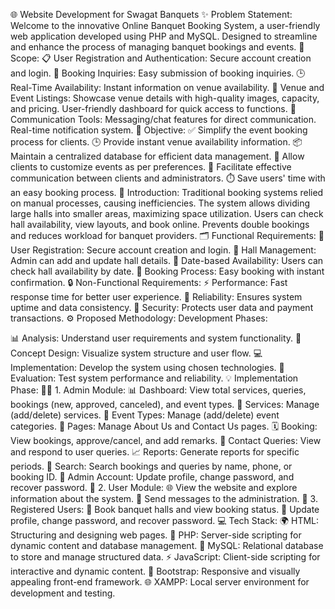 🌐 Website Development for Swagat Banquets
✨ Problem Statement:
Welcome to the innovative Online Banquet Booking System, a user-friendly web application developed using PHP and MySQL.
Designed to streamline and enhance the process of managing banquet bookings and events.
📌 Scope:
📋 User Registration and Authentication: Secure account creation and login.
📝 Booking Inquiries: Easy submission of booking inquiries.
🕒 Real-Time Availability: Instant information on venue availability.
🏢 Venue and Event Listings:
Showcase venue details with high-quality images, capacity, and pricing.
User-friendly dashboard for quick access to functions.
💬 Communication Tools:
Messaging/chat features for direct communication.
Real-time notification system.
🎯 Objective:
✅ Simplify the event booking process for clients.
🕒 Provide instant venue availability information.
📦 Maintain a centralized database for efficient data management.
🎉 Allow clients to customize events as per preferences.
💬 Facilitate effective communication between clients and administrators.
⏱️ Save users' time with an easy booking process.
📝 Introduction:
Traditional booking systems relied on manual processes, causing inefficiencies.
The system allows dividing large halls into smaller areas, maximizing space utilization.
Users can check hall availability, view layouts, and book online.
Prevents double bookings and reduces workload for banquet providers.
🗂️ Functional Requirements:
👤 User Registration: Secure account creation and login.
🏨 Hall Management: Admin can add and update hall details.
📅 Date-based Availability: Users can check hall availability by date.
📝 Booking Process: Easy booking with instant confirmation.
🔒 Non-Functional Requirements:
⚡ Performance: Fast response time for better user experience.
💾 Reliability: Ensures system uptime and data consistency.
🔐 Security: Protects user data and payment transactions.
⚙️ Proposed Methodology:
Development Phases:

📊 Analysis: Understand user requirements and system functionality.
🧩 Concept Design: Visualize system structure and user flow.
💻 Implementation: Develop the system using chosen technologies.
🧪 Evaluation: Test system performance and reliability.
💡 Implementation Phase:
🧑‍💼 1. Admin Module:
📊 Dashboard: View total services, queries, bookings (new, approved, canceled), and event types.
🧩 Services: Manage (add/delete) services.
🎉 Event Types: Manage (add/delete) event categories.
📄 Pages: Manage About Us and Contact Us pages.
🗓️ Booking: View bookings, approve/cancel, and add remarks.
📧 Contact Queries: View and respond to user queries.
📈 Reports: Generate reports for specific periods.
🔎 Search: Search bookings and queries by name, phone, or booking ID.
👤 Admin Account: Update profile, change password, and recover password.
🧑 2. User Module:
🌐 View the website and explore information about the system.
💬 Send messages to the administration.
👤 3. Registered Users:
🏨 Book banquet halls and view booking status.
📝 Update profile, change password, and recover password.
💻 Tech Stack:
🌍 HTML: Structuring and designing web pages.
🐘 PHP: Server-side scripting for dynamic content and database management.
💾 MySQL: Relational database to store and manage structured data.
⚡ JavaScript: Client-side scripting for interactive and dynamic content.
💎 Bootstrap: Responsive and visually appealing front-end framework.
🌐 XAMPP: Local server environment for development and testing.
